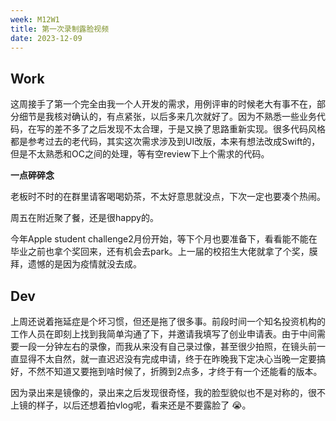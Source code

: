 ```yaml
---
week: M12W1
title: 第一次录制露脸视频
date: 2023-12-09
---
```


## Work

这周接手了第一个完全由我一个人开发的需求，用例评审的时候老大有事不在，部分细节是我核对确认的，有点紧张，以后多来几次就好了。因为不熟悉一些业务代码，在写的差不多了之后发现不太合理，于是又换了思路重新实现。很多代码风格都是参考过去的老代码，其实这次需求涉及到UI改版，本来有想法改成Swift的，但是不太熟悉和OC之间的处理，等有空review下上个需求的代码。

**一点碎碎念**

老板时不时的在群里请客喝喝奶茶，不太好意思就没点，下次一定也要凑个热闹。

周五在附近聚了餐，还是很happy的。

今年Apple student challenge2月份开始，等下个月也要准备下，看看能不能在毕业之前也拿个奖回来，还有机会去park。上一届的校招生大佬就拿了个奖，膜拜，遗憾的是因为疫情就没去成。

## Dev

上周还说着拖延症是个坏习惯，但还是拖了很多事。前段时间一个知名投资机构的工作人员在即刻上找到我简单沟通了下，并邀请我填写了创业申请表。由于中间需要一段一分钟左右的录像，而我从来没有自己录过像，甚至很少拍照，在镜头前一直显得不太自然，就一直迟迟没有完成申请，终于在昨晚我下定决心当晚一定要搞好，不然不知道又要拖到啥时候了，折腾到2点多，才终于有一个还能看的版本。

因为录出来是镜像的，录出来之后发现很奇怪，我的脸型貌似也不是对称的，很不上镜的样子，以后还想着拍vlog呢，看来还是不要露脸了 😭。
